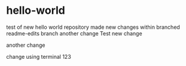 # hello-world
test of new hello world repository
made new changes within branched readme-edits branch
another change
Test new change 

another change

change using terminal
123
